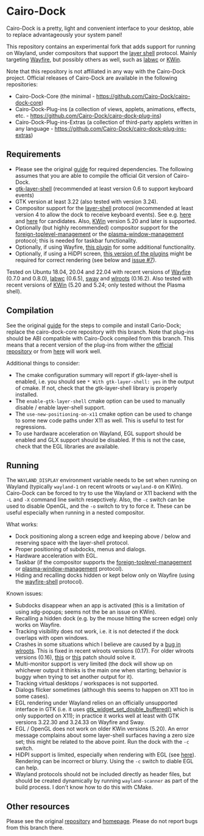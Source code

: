 Cairo-Dock
==========

Cairo-Dock is a pretty, light and convenient interface to your desktop, able to replace advantageously your system panel!

This repository contains an experimental fork that adds support for running on Wayland, under compositors that support the [layer shell](https://github.com/swaywm/wlr-protocols/blob/master/unstable/wlr-layer-shell-unstable-v1.xml) protocol. Mainly targeting [Wayfire](https://github.com/WayfireWM/wayfire), but possibly others as well, such as [labwc](https://github.com/labwc/labwc) or [KWin](https://invent.kde.org/plasma/kwin).

Note that this repository is not affiliated in any way with the Cairo-Dock project. Official releases of Cairo-Dock are available in the following repositories:

  - Cairo-Dock-Core (the minimal - https://github.com/Cairo-Dock/cairo-dock-core)
  - Cairo-Dock-Plug-ins (a collection of views, applets, animations, effects, etc. - https://github.com/Cairo-Dock/cairo-dock-plug-ins)
  - Cairo-Dock-Plug-ins-Extras (a collection of third-party applets written in any language - https://github.com/Cairo-Dock/cairo-dock-plug-ins-extras)


Requirements
------------

 - Please see the original [guide](https://www.glx-dock.org/ww_page.php?p=By%20compiling&lang=en) for required dependencies. The following assumes that you are able to compile the official Git version of Cairo-Dock.
 - [gtk-layer-shell](https://github.com/wmww/gtk-layer-shell/) (recommended at least version 0.6 to support keyboard events)
 - GTK version at least 3.22 (also tested with version 3.24).
 - Compositor support for the [layer-shell](https://github.com/swaywm/wlr-protocols/blob/master/unstable/wlr-layer-shell-unstable-v1.xml) protocol (recommended at least version 4 to allow the dock to receive keyboard events). See e.g. [here](https://gitlab.freedesktop.org/wlroots/wlroots/-/wikis/Projects-which-use-wlroots) and [here](https://github.com/solarkraft/awesome-wlroots#compositors) for candidates. Also, [KWin](https://invent.kde.org/plasma/kwin) version 5.20 and later is supported.
 - Optionally (but highly recommended) compositor support for the [foreign-toplevel-management](https://github.com/swaywm/wlr-protocols/blob/master/unstable/wlr-foreign-toplevel-management-unstable-v1.xml) or the [plasma-window-management](https://invent.kde.org/libraries/plasma-wayland-protocols/-/blob/master/src/protocols/plasma-window-management.xml) protocol; this is needed for taskbar functionality.
 - Optionally, if using Wayfire, [this plugin](https://github.com/dkondor/wayfire-scale-ipc) for some additional functionality.
 - Optionally, if using a HiDPI screen, [this version of the plugins](https://github.com/dkondor/cairo-dock-plug-ins/) might be required for correct rendering (see below and [issue #7](https://github.com/dkondor/cairo-dock-core/issues/7)).

Tested on Ubuntu 18.04, 20.04 and 22.04 with recent versions of [Wayfire](https://github.com/WayfireWM/wayfire) (0.7.0 and 0.8.0), [labwc](https://github.com/labwc/labwc) (0.6.5), [sway](https://github.com/swaywm/sway/) and [wlroots](https://gitlab.freedesktop.org/wlroots/wlroots/) (0.16.2). Also tested with recent versions of [KWin](https://invent.kde.org/plasma/kwin) (5.20 and 5.24; only tested without the Plasma shell).


Compilation
-----------

See the original [guide](https://www.glx-dock.org/ww_page.php?p=By%20compiling&lang=en) for the steps to compile and install Cario-Dock; replace the cairo-dock-core repository with this branch. Note that plug-ins should be ABI compatible with Cairo-Dock compiled from this branch. This means that a recent version of the plug-ins from wither the [official repository](https://github.com/Cairo-Dock/cairo-dock-plug-ins) or from [here](https://github.com/dkondor/cairo-dock-plug-ins/) will work well.

Additional things to consider:
 - The cmake configuration summary will report if gtk-layer-shell is enabled, i.e. you should see `* With gtk-layer-shell: yes` in the output of cmake. If not, check that the gtk-layer-shell library is properly installed.
 - The `enable-gtk-layer-shell` cmake option can be used to manually disable / enable layer-shell support.
 - The `use-new-positioning-on-x11` cmake option can be used to change to some new code paths under X11 as well. This is useful to test for regressions.
 - To use hardware acceleration on Wayland, EGL support should be enabled and GLX support should be disabled. If this is not the case, check that the EGL libraries are available.


Running
-------

The `WAYLAND_DISPLAY` environment variable needs to be set when running on Wayland (typically `wayland-1` on recent wlroots or `wayland-0` on KWin). Cairo-Dock can be forced to try to use the Wayland or X11 backend with the `-L` and `-X` command line switch resepctively. Also, the `-c` switch can be used to disable OpenGL, and the `-o` switch to try to force it. These can be useful especially when running in a nested compositor.


What works:
 - Dock positioning along a screen edge and keeping above / below and reserving space with the layer-shell protocol.
 - Proper positioning of subdocks, menus and dialogs.
 - Hardware acceleration with EGL.
 - Taskbar (if the compositor supports the [foreign-toplevel-management](https://github.com/swaywm/wlr-protocols/blob/master/unstable/wlr-foreign-toplevel-management-unstable-v1.xml) or [plasma-window-management](https://invent.kde.org/libraries/plasma-wayland-protocols/-/blob/master/src/protocols/plasma-window-management.xml) protocol).
 - Hiding and recalling docks hidden or kept below only on Wayfire (using the [wayfire-shell](https://github.com/WayfireWM/wayfire/blob/master/proto/wayfire-shell-unstable-v2.xml) protocol).

Known issues:
 - Subdocks disappear when an app is activated (this is a limitation of using xdg-popups; seems not the be an issue on KWin).
 - Recalling a hidden dock (e.g. by the mouse hitting the screen edge) only works on Wayfire.
 - Tracking visibility does not work, i.e. it is not detected if the dock overlaps with open windows.
 - Crashes in some situations which I believe are caused by a [bug in wlroots](https://gitlab.freedesktop.org/wlroots/wlroots/-/issues/2543). This is fixed in recent wlroots versions (0.17). For older wlroots versions (0.16), [this](https://github.com/dkondor/wlroots/commit/ed74e3ae4d96196737eb41e9b0756b5fa15379d8) or [this](https://github.com/swaywm/wlroots/pull/2551) patch should solve it.
 - Multi-monitor support is very limited (the dock will show up on whichever output it thinks is the main one when starting; behavior is buggy when trying to set another output for it).
 - Tracking virtual desktops / workspaces is not supported.
 - Dialogs flicker sometimes (although this seems to happen on X11 too in some cases).
 - EGL rendering under Wayland relies on an officially unsupported interface in GTK (i.e. it uses [gtk_widget_set_double_buffered()](https://developer.gnome.org/gtk3/stable/GtkWidget.html#gtk-widget-set-double-buffered) which is only supported on X11); in practice it works well at least with GTK versions 3.22.30 and 3.24.33 on Wayfire and Sway.
 - EGL / OpenGL does not work on older KWin versions (5.20). An error message complains about some layer-shell surfaces having a zero size set; this might be related to the above point. Run the dock with the `-c` switch.
 - HiDPI support is limited, especially when rendering with EGL (see [here](https://github.com/dkondor/cairo-dock-core/issues/7)). Rendering can be incorrect or blurry. Using the `-c` switch to diable EGL can help.
 - Wayland protocols should not be included directly as header files, but should be created dynamically by running `wayland-scanner` as part of the build process. I don't know how to do this with CMake.


Other resources
---------------

Please see the original [repository](https://github.com/Cairo-Dock/cairo-dock-core) and [homepage](https://www.glx-dock.org). Please do not report bugs from this branch there.
